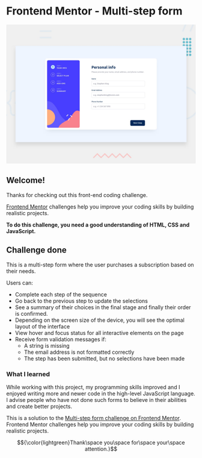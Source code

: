 # Frontend Mentor - Multi-step form

![Design preview for the Multi-step form coding challenge](./design/desktop-preview.jpg)

## Welcome!

Thanks for checking out this front-end coding challenge.

[Frontend Mentor](https://www.frontendmentor.io) challenges help you improve your coding skills by building realistic projects.

**To do this challenge, you need a good understanding of HTML, CSS and JavaScript.**

## Challenge done
  This is a multi-step form where the user purchases a subscription based on their needs.

Users can:

- Complete each step of the sequence
- Go back to the previous step to update the selections
- See a summary of their choices in the final stage and finally their order is confirmed.
- Depending on the screen size of the device, you will see the optimal layout of the interface
- View hover and focus status for all interactive elements on the page
- Receive form validation messages if:
    - A string is missing
    - The email address is not formatted correctly
    - The step has been submitted, but no selections have been made

### What I learned
While working with this project, my programming skills improved and I enjoyed writing more and newer code in the high-level JavaScript language. I advise people who have not done such forms to believe in their abilities and create better projects.

This is a solution to the [Multi-step form challenge on Frontend Mentor](https://www.frontendmentor.io/challenges/multistep-form-YVAnSdqQBJ). Frontend Mentor challenges help you improve your coding skills by building realistic projects. 


$${\color{lightgreen}Thank\space you\space for\space your\space attention.}$$
